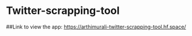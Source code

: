 # Twitter-scrapping-tool

##Link to view the app:
https://arthimurali-twitter-scrapping-tool.hf.space/
```


